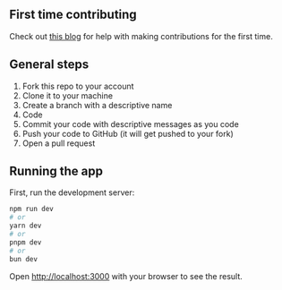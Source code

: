 ## First time contributing

Check out [this blog](https://electroblog.hashnode.dev/beginners-guide-to-github-opening-your-first-pull-request) for help with making contributions for the first time.

## General steps

1. Fork this repo to your account
2. Clone it to your machine
3. Create a branch with a descriptive name
4. Code
5. Commit your code with descriptive messages as you code
6. Push your code to GitHub (it will get pushed to your fork)
7. Open a pull request

## Running the app

First, run the development server:

```bash
npm run dev
# or
yarn dev
# or
pnpm dev
# or
bun dev
```

Open [http://localhost:3000](http://localhost:3000) with your browser to see the result.
